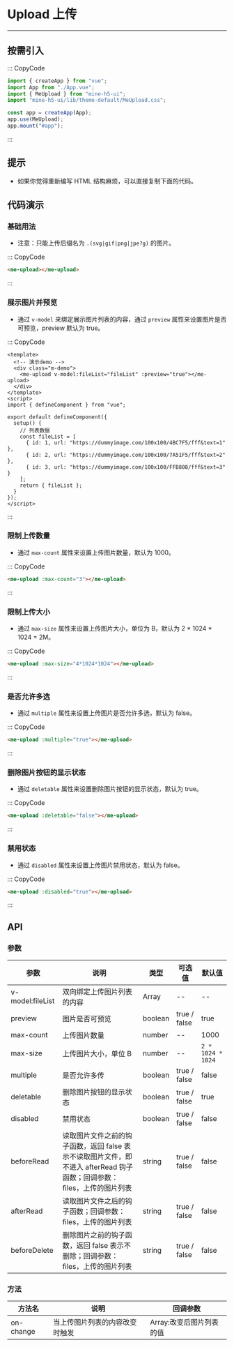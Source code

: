 # Upload 上传

---

## 按需引入

::: CopyCode

```JavaScript
import { createApp } from "vue";
import App from "./App.vue";
import { MeUpload } from "mine-h5-ui";
import "mine-h5-ui/lib/theme-default/MeUpload.css";

const app = createApp(App);
app.use(MeUpload);
app.mount("#app");
```

:::

## 提示

- 如果你觉得重新编写 HTML 结构麻烦，可以直接复制下面的代码。

## 代码演示

### 基础用法

- 注意：只能上传后缀名为 `.(svg|gif|png|jpe?g)` 的图片。

::: CopyCode

```HTML
<me-upload></me-upload>
```

:::

### 展示图片并预览

- 通过 `v-model` 来绑定展示图片列表的内容，通过 `preview` 属性来设置图片是否可预览，preview 默认为 true。

::: CopyCode

```Vue
<template>
  <!-- 演示demo -->
  <div class="m-demo">
    <me-upload v-model:fileList="fileList" :preview="true"></me-upload>
  </div>
</template>
<script>
import { defineComponent } from "vue";

export default defineComponent({
  setup() {
    // 列表数据
    const fileList = [
      { id: 1, url: "https://dummyimage.com/100x100/4BC7F5/fff&text=1" },
      { id: 2, url: "https://dummyimage.com/100x100/7A51F5/fff&text=2" },
      { id: 3, url: "https://dummyimage.com/100x100/FFB808/fff&text=3" }
    ];
    return { fileList };
  }
});
</script>
```

:::

### 限制上传数量

- 通过 `max-count` 属性来设置上传图片数量，默认为 1000。

::: CopyCode

```HTML
<me-upload :max-count="3"></me-upload>
```

:::

### 限制上传大小

- 通过 `max-size` 属性来设置上传图片大小，单位为 B，默认为 2 \* 1024 \* 1024 = 2M。

::: CopyCode

```HTML
<me-upload :max-size="4*1024*1024"></me-upload>
```

:::

### 是否允许多选

- 通过 `multiple` 属性来设置上传图片是否允许多选，默认为 false。

::: CopyCode

```HTML
<me-upload :multiple="true"></me-upload>
```

:::

### 删除图片按钮的显示状态

- 通过 `deletable` 属性来设置删除图片按钮的显示状态，默认为 true。

::: CopyCode

```HTML
<me-upload :deletable="false"></me-upload>
```

:::

### 禁用状态

- 通过 `disabled` 属性来设置上传图片禁用状态，默认为 false。

::: CopyCode

```HTML
<me-upload :disabled="true"></me-upload>
```

:::

## API

### 参数

| 参数             | 说明                                                                                                                    | 类型    | 可选值       | 默认值            |
| ---------------- | ----------------------------------------------------------------------------------------------------------------------- | ------- | ------------ | ----------------- |
| v-model:fileList | 双向绑定上传图片列表的内容                                                                                              | Array   | --           | --                |
| preview          | 图片是否可预览                                                                                                          | boolean | true / false | true              |
| max-count        | 上传图片数量                                                                                                            | number  | --           | 1000              |
| max-size         | 上传图片大小，单位 B                                                                                                    | number  | --           | `2 * 1024 * 1024` |
| multiple         | 是否允许多传                                                                                                            | boolean | true / false | false             |
| deletable        | 删除图片按钮的显示状态                                                                                                  | boolean | true / false | true              |
| disabled         | 禁用状态                                                                                                                | boolean | true / false | false             |
| beforeRead       | 读取图片文件之前的钩子函数，返回 false 表示不读取图片文件，即不进入 afterRead 钩子函数；回调参数：files，上传的图片列表 | string  | true / false | false             |
| afterRead        | 读取图片文件之后的钩子函数；回调参数：files，上传的图片列表                                                             | string  | true / false | false             |
| beforeDelete     | 删除图片之前的钩子函数，返回 false 表示不删除；回调参数：files，上传的图片列表                                          | string  | true / false | false             |

### 方法

| 方法名    | 说明                           | 回调参数                 |
| --------- | ------------------------------ | ------------------------ |
| on-change | 当上传图片列表的内容改变时触发 | Array:改变后图片列表的值 |
